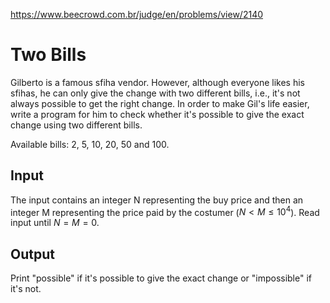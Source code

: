 https://www.beecrowd.com.br/judge/en/problems/view/2140

# Two Bills

Gilberto is a famous sfiha vendor. However, although everyone likes his
sfihas, he can only give the change with two different bills, i.e., it's not
always possible to get the right change. In order to make Gil's life easier,
write a program for him to check whether it's possible to give the exact
change using two different bills.

Available bills: 2, 5, 10, 20, 50 and 100.

## Input

The input contains an integer N representing the buy price and then an integer
M representing the price paid by the costumer ($N < M \leq 10^4$). Read input
until $N = M = 0$.

## Output

Print "possible" if it's possible to give the exact change or "impossible" if
it's not.
